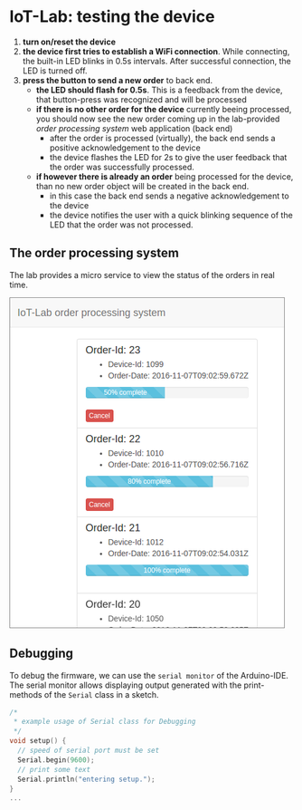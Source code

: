 # IoT-Lab: testing the device

1. **turn on/reset the device**
2. **the device first tries to establish a WiFi connection**. While connecting, the built-in LED blinks in 0.5s intervals. After successful connection, the LED is turned off.
2. **press the button to send a new order** to back end.
    * **the LED should flash for 0.5s**. This is a feedback from the device, that button-press was recognized and will be processed
    * **if there is no other order for the device** currently beeing processed, you should now see the new order coming up in the lab-provided *order processing system* web application (back end)
      * after the order is processed (virtually), the back end sends a positive acknowledgement to the device
      * the device flashes the LED for 2s to give the user feedback  that the order was successfully processed.
    * **if however there is already an order** being processed for the device, than no new order object will be created in the back end.
      * in this case the back end sends a negative acknowledgement to the device
      * the device notifies the user with a quick blinking sequence of the LED that the order was not processed.

## The order processing system
The lab provides a micro service to view the status of the orders in real time.

<img style="border:solid 1px gray;" src="images/backend.png">

## Debugging
To debug the firmware, we can use the `serial monitor` of the Arduino-IDE. The serial monitor allows displaying output generated with the print-methods of the `Serial` class in a sketch.

``` c++
/*
 * example usage of Serial class for Debugging
 */
void setup() {
  // speed of serial port must be set
  Serial.begin(9600);
  // print some text
  Serial.println("entering setup.");
}
...
```
